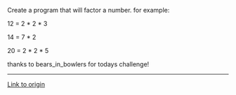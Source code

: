 Create a program that will factor a number. for example:

12 = 2 * 2 * 3

14 = 7 * 2

20 = 2 * 2 * 5

thanks to bears_in_bowlers for todays challenge!

---

[Link to origin](https://www.reddit.com/r/dailyprogrammer/pxrzh)